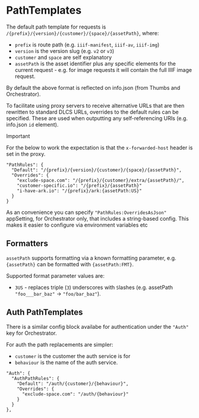 # PathTemplates

The default path template for requests is `/{prefix}/{version}/{customer}/{space}/{assetPath}`, where:

* `prefix` is route path (e.g. `iiif-manifest`, `iiif-av`, `iiif-img`)
* `version` is the version slug (e.g. `v2` or `v3`)
* `customer` and `space` are self explanatory
* `assetPath` is the asset identifier plus any specific elements for the current request - e.g. for image requests it will contain the full IIIF image request.

By default the above format is reflected on info.json (from Thumbs and Orchestrator).

To facilitate using proxy servers to receive alternative URLs that are then rewritten to standard DLCS URLs, overrides to the default rules can be specified. These are used when outputting any self-referencing URIs (e.g. info.json `id` element).

> [!IMPORTANT]
> For the below to work the expectation is that the `x-forwarded-host` header is set in the proxy.

```
"PathRules": {
  "Default": "/{prefix}/{version}/{customer}/{space}/{assetPath}",
  "Overrides": {
    "exclude-space.com": "/{prefix}/{customer}/extra/{assetPath}/",
    "customer-specific.io": "/{prefix}/{assetPath}"
    "i-have-ark.io": "/{prefix}/ark:{assetPath:US}"
  }
}
```

As an convenience you can specify `"PathRules:OverridesAsJson"` appSetting, for Orchestrator only, that includes a string-based config. This makes it easier to configure via environment variables etc

## Formatters

`assetPath` supports formatting via a known formatting parameter, e.g. `{assetPath}` can be formatted with `{assetPath:FMT}`.

Supported format parameter values are:

* `3US` - replaces triple (`3`) `U`nderscores with `S`lashes (e.g. assetPath `"foo___bar_baz"` -> `"foo/bar_baz"`).

## Auth PathTemplates

There is a similar config block availabe for authentication under the `"Auth"` key for Orchestrator.

For auth the path replacements are simpler:
* `customer` is the customer the auth service is for
* `behaviour` is the name of the auth service.

```
"Auth": {
  "AuthPathRules": {
    "Default": "/auth/{customer}/{behaviour}",
    "Overrides": {
      "exclude-space.com": "/auth/{behaviour}"
    }
  }
},
```
